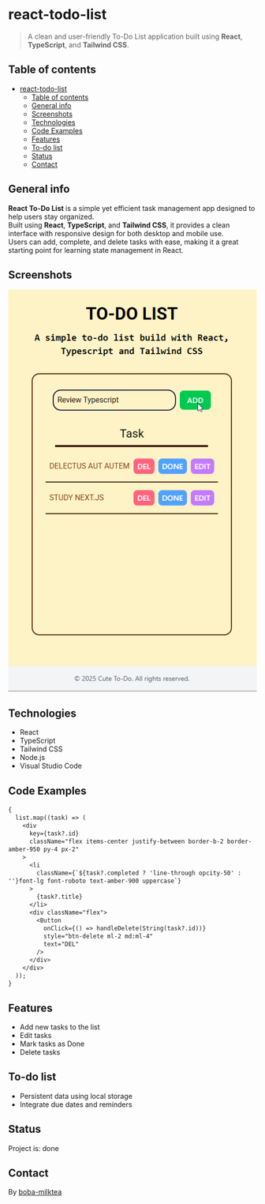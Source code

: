 # react-todo-list

> A clean and user-friendly To-Do List application built using **React**, **TypeScript**, and **Tailwind CSS**.

## Table of contents

- [react-todo-list](#react-todo-list)
  - [Table of contents](#table-of-contents)
  - [General info](#general-info)
  - [Screenshots](#screenshots)
  - [Technologies](#technologies)
  - [Code Examples](#code-examples)
  - [Features](#features)
  - [To-do list](#to-do-list)
  - [Status](#status)
  - [Contact](#contact)

## General info

**React To-Do List** is a simple yet efficient task management app designed to help users stay organized.  
Built using **React**, **TypeScript**, and **Tailwind CSS**, it provides a clean interface with responsive design for both desktop and mobile use.  
Users can add, complete, and delete tasks with ease, making it a great starting point for learning state management in React.

## Screenshots

![todo-list](./src/assets/screenshot.png)

## Technologies

- React
- TypeScript
- Tailwind CSS
- Node.js
- Visual Studio Code

## Code Examples

```tsx
{
  list.map((task) => (
    <div
      key={task?.id}
      className="flex items-center justify-between border-b-2 border-amber-950 py-4 px-2"
    >
      <li
        className={`${task?.completed ? 'line-through opcity-50' : ''}font-lg font-roboto text-amber-900 uppercase`}
      >
        {task?.title}
      </li>
      <div className="flex">
        <Button
          onClick={() => handleDelete(String(task?.id))}
          style="btn-delete ml-2 md:ml-4"
          text="DEL"
        />
      </div>
    </div>
  ));
}
```

## Features

- Add new tasks to the list
- Edit tasks
- Mark tasks as Done
- Delete tasks

## To-do list

- Persistent data using local storage
- Integrate due dates and reminders

## Status

Project is: done

## Contact

By [boba-milktea](https://github.com/boba-milktea)

